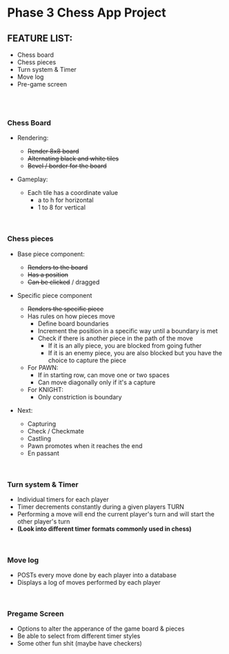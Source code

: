# Phase 3 Chess App Project

## FEATURE LIST:
- Chess board
- Chess pieces
- Turn system & Timer
- Move log
- Pre-game screen

<br>
<br>

### Chess Board
- Rendering: 
  - ~~Render 8x8 board~~
  - ~~Alternating black and white tiles~~
  - ~~Bevel / border for the board~~

- Gameplay:
  - Each tile has a coordinate value
    - a to h for horizontal
    - 1 to 8 for vertical

<br>

### Chess pieces
- Base piece component:
  - ~~Renders to the board~~
  - ~~Has a position~~
  - ~~Can be clicked~~ / dragged

- Specific piece component
  - ~~Renders the specific piece~~
  - Has rules on how pieces move
    - Define board boundaries
    - Increment the position in a specific way until a boundary is met
    - Check if there is another piece in the path of the move
      - If it is an ally piece, you are blocked from going futher
      - If it is an enemy piece, you are also blocked but you have the choice to capture the piece
  - For PAWN:
    - If in starting row, can move one or two spaces
    - Can move diagonally only if it's a capture
  - For KNIGHT:
    - Only constriction is boundary

- Next:
  - Capturing
  - Check / Checkmate
  - Castling
  - Pawn promotes when it reaches the end
  - En passant

<br>

### Turn system & Timer
- Individual timers for each player
- Timer decrements constantly during a given players TURN
- Performing a move will end the current player's turn and will start the other player's turn
- **(Look into different timer formats commonly used in chess)**

<br>

### Move log
- POSTs every move done by each player into a database
- Displays a log of moves performed by each player

<br>

### Pregame Screen
- Options to alter the apperance of the game board & pieces
- Be able to select from different timer styles
- Some other fun shit (maybe have checkers)